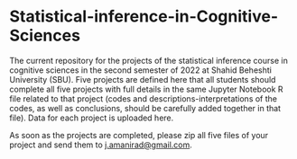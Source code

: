 # Statistical-inference-in-Cognitive-Sciences

The current repository for the projects of the statistical inference course in cognitive sciences in the second semester of 2022 at Shahid Beheshti University (SBU). Five projects are defined here that all students should complete all five projects with full details in the same Jupyter Notebook R file related to that project (codes and descriptions-interpretations of the codes, as well as conclusions, should be carefully added together in that file). Data for each project is uploaded here.

As soon as the projects are completed, please zip all five files of your project and send them to j.amanirad@gmail.com.

